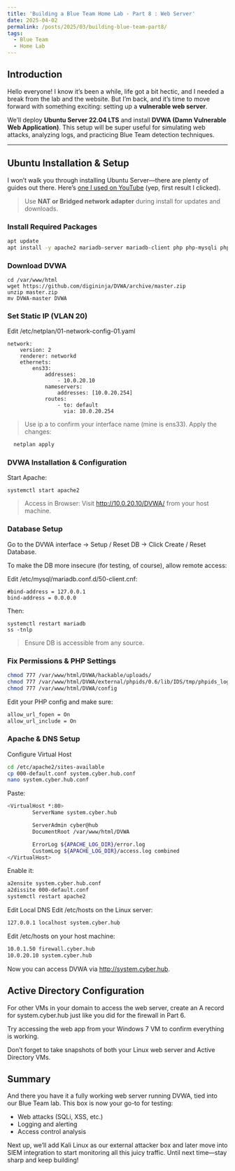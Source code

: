 ```yaml
---
title: 'Building a Blue Team Home Lab - Part 8 : Web Server'
date: 2025-04-02
permalink: /posts/2025/03/building-blue-team-part8/
tags:
  - Blue Team
  - Home Lab
---
```



##  Introduction
Hello everyone! I know it’s been a while, life got a bit hectic, and I needed a break from the lab and the website. But I’m back, and it’s time to move forward with something exciting: setting up a **vulnerable web server**.

We’ll deploy **Ubuntu Server 22.04 LTS** and install **DVWA (Damn Vulnerable Web Application)**. This setup will be super useful for simulating web attacks, analyzing logs, and practicing Blue Team detection techniques.

---

## Ubuntu Installation & Setup

I won’t walk you through installing Ubuntu Server—there are plenty of guides out there. Here’s [one I used on YouTube](https://www.youtube.com) (yep, first result I clicked).

> Use **NAT or Bridged network adapter** during install for updates and downloads.

### Install Required Packages

```bash
apt update
apt install -y apache2 mariadb-server mariadb-client php php-mysqli php-gd libapache2-mod-php nano unzip fping
```

### Download DVWA
```
cd /var/www/html
wget https://github.com/digininja/DVWA/archive/master.zip
unzip master.zip
mv DVWA-master DVWA
```

### Set Static IP (VLAN 20)
Edit /etc/netplan/01-network-config-01.yaml
```
network:
    version: 2
    renderer: networkd
    ethernets:
        ens33:
            addresses:
                - 10.0.20.10
            nameservers:
                addresses: [10.0.20.254]
            routes:
                - to: default
                  via: 10.0.20.254

```
> Use ip a to confirm your interface name (mine is ens33).
Apply the changes:
```bash
  netplan apply

```
### DVWA Installation & Configuration
Start Apache:
```
systemctl start apache2
```
>Access in Browser:
>Visit http://10.0.20.10/DVWA/ from your host machine.

### Database Setup
Go to the DVWA interface → Setup / Reset DB → Click Create / Reset Database.

To make the DB more insecure (for testing, of course), allow remote access:

Edit /etc/mysql/mariadb.conf.d/50-client.cnf:
```
#bind-address = 127.0.0.1
bind-address = 0.0.0.0
```
Then:
```
systemctl restart mariadb
ss -tnlp
```
> Ensure DB is accessible from any source.

### Fix Permissions & PHP Settings

```bash
chmod 777 /var/www/html/DVWA/hackable/uploads/
chmod 777 /var/www/html/DVWA/external/phpids/0.6/lib/IDS/tmp/phpids_log.txt
chmod 777 /var/www/html/DVWA/config
```
Edit your PHP config and make sure:

```bash
allow_url_fopen = On
allow_url_include = On
```

### Apache & DNS Setup
Configure Virtual Host
```bash
cd /etc/apache2/sites-available
cp 000-default.conf system.cyber.hub.conf
nano system.cyber.hub.conf
```
Paste:

```bash
<VirtualHost *:80>
        ServerName system.cyber.hub

        ServerAdmin cyber@hub
        DocumentRoot /var/www/html/DVWA

        ErrorLog ${APACHE_LOG_DIR}/error.log
        CustomLog ${APACHE_LOG_DIR}/access.log combined
</VirtualHost>
```
Enable it:
```bash
a2ensite system.cyber.hub.conf
a2dissite 000-default.conf
systemctl restart apache2
```

Edit Local DNS
Edit /etc/hosts on the Linux server:
```bash
127.0.0.1 localhost system.cyber.hub
```
Edit /etc/hosts on your host machine:
```bash
10.0.1.50 firewall.cyber.hub
10.0.20.10 system.cyber.hub
```
Now you can access DVWA via http://system.cyber.hub.

## Active Directory Configuration
For other VMs in your domain to access the web server, create an A record for system.cyber.hub just like you did for the firewall in Part 6.

Try accessing the web app from your Windows 7 VM to confirm everything is working.

Don’t forget to take snapshots of both your Linux web server and Active Directory VMs.

## Summary
And there you have it a fully working web server running DVWA, tied into our Blue Team lab. This box is now your go-to for testing:

- Web attacks (SQLi, XSS, etc.)
- Logging and alerting
- Access control analysis

Next up, we’ll add Kali Linux as our external attacker box and later move into SIEM integration to start monitoring all this juicy traffic.
Until next time—stay sharp and keep building!
